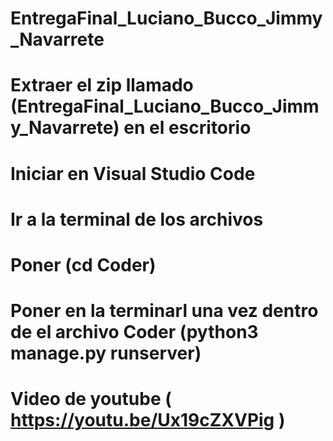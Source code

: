 # EntregaFinal_Luciano_Bucco_Jimmy_Navarrete
# Extraer el zip llamado (EntregaFinal_Luciano_Bucco_Jimmy_Navarrete) en el escritorio
# Iniciar en Visual Studio Code
# Ir a la terminal de los archivos
# Poner (cd Coder)
# Poner en la terminarl una vez dentro de el archivo Coder (python3 manage.py runserver)
# Video de youtube ( https://youtu.be/Ux19cZXVPig )

